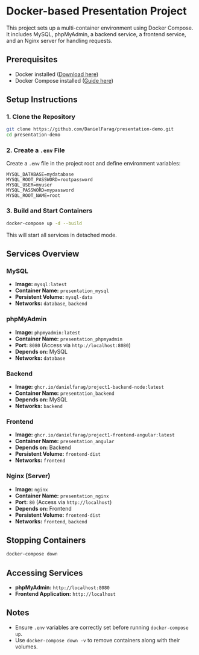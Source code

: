 # Docker-based Presentation Project

This project sets up a multi-container environment using Docker Compose. It includes MySQL, phpMyAdmin, a backend service, a frontend service, and an Nginx server for handling requests.

## Prerequisites

- Docker installed ([Download here](https://www.docker.com/get-started))
- Docker Compose installed ([Guide here](https://docs.docker.com/compose/install/))

## Setup Instructions

### 1. Clone the Repository
```sh
git clone https://github.com/DanielFarag/presentation-demo.git
cd presentation-demo
```

### 2. Create a `.env` File

Create a `.env` file in the project root and define environment variables:
```
MYSQL_DATABASE=mydatabase
MYSQL_ROOT_PASSWORD=rootpassword
MYSQL_USER=myuser
MYSQL_PASSWORD=mypassword
MYSQL_ROOT_NAME=root
```

### 3. Build and Start Containers
```sh
docker-compose up -d --build
```
This will start all services in detached mode.

## Services Overview

### MySQL
- **Image:** `mysql:latest`
- **Container Name:** `presentation_mysql`
- **Persistent Volume:** `mysql-data`
- **Networks:** `database`, `backend`

### phpMyAdmin
- **Image:** `phpmyadmin:latest`
- **Container Name:** `presentation_phpmyadmin`
- **Port:** `8080` (Access via `http://localhost:8080`)
- **Depends on:** MySQL
- **Networks:** `database`

### Backend
- **Image:** `ghcr.io/danielfarag/project1-backend-node:latest`
- **Container Name:** `presentation_backend`
- **Depends on:** MySQL
- **Networks:** `backend`

### Frontend
- **Image:** `ghcr.io/danielfarag/project1-frontend-angular:latest`
- **Container Name:** `presentation_angular`
- **Depends on:** Backend
- **Persistent Volume:** `frontend-dist`
- **Networks:** `frontend`

### Nginx (Server)
- **Image:** `nginx`
- **Container Name:** `presentation_nginx`
- **Port:** `80` (Access via `http://localhost`)
- **Depends on:** Frontend
- **Persistent Volume:** `frontend-dist`
- **Networks:** `frontend`, `backend`

## Stopping Containers
```sh
docker-compose down
```

## Accessing Services
- **phpMyAdmin:** `http://localhost:8080`
- **Frontend Application:** `http://localhost`


## Notes
- Ensure `.env` variables are correctly set before running `docker-compose up`.
- Use `docker-compose down -v` to remove containers along with their volumes.
